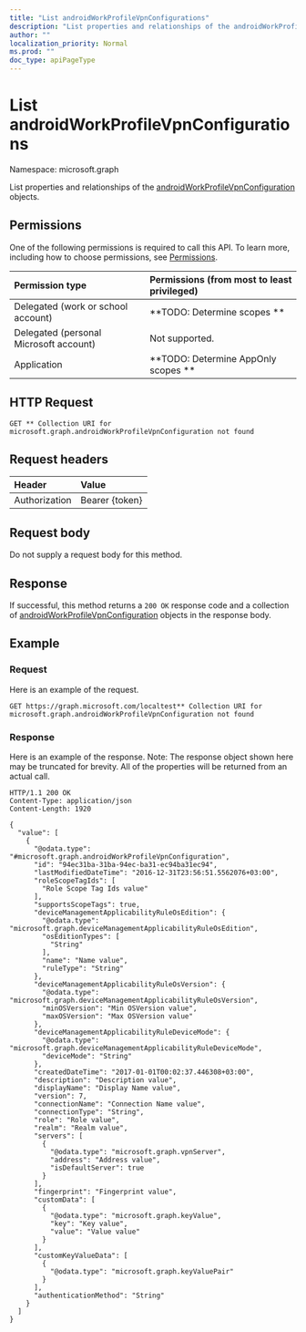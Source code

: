 ```yaml
---
title: "List androidWorkProfileVpnConfigurations"
description: "List properties and relationships of the androidWorkProfileVpnConfiguration objects."
author: ""
localization_priority: Normal
ms.prod: ""
doc_type: apiPageType
---
```


# List androidWorkProfileVpnConfigurations

Namespace: microsoft.graph

List properties and relationships of the [androidWorkProfileVpnConfiguration](../resources/androidworkprofilevpnconfiguration.md) objects.

## Permissions
One of the following permissions is required to call this API. To learn more, including how to choose permissions, see [Permissions](/concepts/permissions-reference.md).

|Permission type|Permissions (from most to least privileged)|
|:---|:---|
|Delegated (work or school account)|**TODO: Determine scopes **|
|Delegated (personal Microsoft account)|Not supported.|
|Application|**TODO: Determine AppOnly scopes **|

## HTTP Request
<!-- {
  "blockType": "ignored"
}
-->
``` http
GET ** Collection URI for microsoft.graph.androidWorkProfileVpnConfiguration not found
```

## Request headers
|Header|Value|
|:---|:---|
|Authorization|Bearer {token}|

## Request body
Do not supply a request body for this method.

## Response
If successful, this method returns a `200 OK` response code and a collection of [androidWorkProfileVpnConfiguration](../resources/androidworkprofilevpnconfiguration.md) objects in the response body.

## Example

### Request
Here is an example of the request.
<!-- {
  "blockType": "request",
  "name": "get_androidworkprofilevpnconfiguration"
}
-->
``` http
GET https://graph.microsoft.com/localtest** Collection URI for microsoft.graph.androidWorkProfileVpnConfiguration not found
```

### Response
Here is an example of the response. Note: The response object shown here may be truncated for brevity. All of the properties will be returned from an actual call.
<!-- {
  "blockType": "response",
  "truncated": true,
  "@odata.type": "collection(microsoft.graph.androidworkprofilevpnconfiguration)"
}
-->
``` http
HTTP/1.1 200 OK
Content-Type: application/json
Content-Length: 1920

{
  "value": [
    {
      "@odata.type": "#microsoft.graph.androidWorkProfileVpnConfiguration",
      "id": "94ec31ba-31ba-94ec-ba31-ec94ba31ec94",
      "lastModifiedDateTime": "2016-12-31T23:56:51.5562076+03:00",
      "roleScopeTagIds": [
        "Role Scope Tag Ids value"
      ],
      "supportsScopeTags": true,
      "deviceManagementApplicabilityRuleOsEdition": {
        "@odata.type": "microsoft.graph.deviceManagementApplicabilityRuleOsEdition",
        "osEditionTypes": [
          "String"
        ],
        "name": "Name value",
        "ruleType": "String"
      },
      "deviceManagementApplicabilityRuleOsVersion": {
        "@odata.type": "microsoft.graph.deviceManagementApplicabilityRuleOsVersion",
        "minOSVersion": "Min OSVersion value",
        "maxOSVersion": "Max OSVersion value"
      },
      "deviceManagementApplicabilityRuleDeviceMode": {
        "@odata.type": "microsoft.graph.deviceManagementApplicabilityRuleDeviceMode",
        "deviceMode": "String"
      },
      "createdDateTime": "2017-01-01T00:02:37.446308+03:00",
      "description": "Description value",
      "displayName": "Display Name value",
      "version": 7,
      "connectionName": "Connection Name value",
      "connectionType": "String",
      "role": "Role value",
      "realm": "Realm value",
      "servers": [
        {
          "@odata.type": "microsoft.graph.vpnServer",
          "address": "Address value",
          "isDefaultServer": true
        }
      ],
      "fingerprint": "Fingerprint value",
      "customData": [
        {
          "@odata.type": "microsoft.graph.keyValue",
          "key": "Key value",
          "value": "Value value"
        }
      ],
      "customKeyValueData": [
        {
          "@odata.type": "microsoft.graph.keyValuePair"
        }
      ],
      "authenticationMethod": "String"
    }
  ]
}
```

